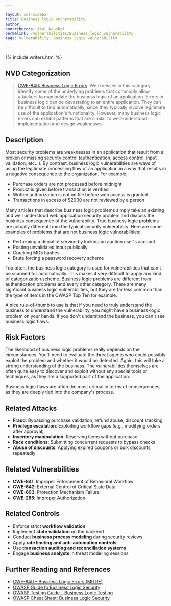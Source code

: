 ```yaml
---

layout: col-sidebar
title: Business logic vulnerability
author: 
contributors: Akul Kaushal
permalink: /vulnerabilities/Business_logic_vulnerability
tags: vulnerability, Business logic vulnerability

---
```


{% include writers.html %}

## NVD Categorization

> [CWE-840: Business Logic Errors](https://cwe.mitre.org/data/definitions/840.html): Weaknesses in this category identify some of the underlying problems that commonly allow attackers to manipulate the business logic of an application. Errors in business logic can be devastating to an entire application. They can be difficult to find automatically, since they typically involve legitimate use of the application's functionality. However, many business logic errors can exhibit patterns that are similar to well-understood implementation and design weaknesses.

## Description

Most security problems are weaknesses in an application that result from a broken or missing security control (authentication, access control, input validation, etc...). By contrast, business logic vulnerabilities are ways of using the legitimate processing flow of an application in a way that results in a negative consequence to the organization. For example:

- Purchase orders are not processed before midnight
- Product is given before transaction is verified
- Written authorization is not on file before web access is granted
- Transactions in excess of $2000 are not reviewed by a person

Many articles that describe business logic problems simply take an existing and well understood web application security problem and discuss the business consequence of the vulnerability. True business logic problems are actually different from the typical security vulnerability. Here are some examples of problems that are not business logic vulnerabilities:

- Performing a denial of service by locking an auction user's account
- Posting unvalidated input publically
- Cracking MD5 hashes
- Brute forcing a password recovery scheme

Too often, the business logic category is used for vulnerabilities that can't be scanned for automatically. This makes it very difficult to apply any kind of categorization scheme. Business logic problems are different from authentication problems and every other category. There are many signficant business logic vulnerabilities, but they are far less common than the type of items in the OWASP Top Ten for example.

A nice rule-of-thumb to use is that if you need to truly understand the business to understand the vulnerability, you might have a business-logic problem on your hands. If you don't understand the business, you can't see business logic flaws.

## Risk Factors

The likelihood of business logic problems really depends on the circumstances. You'll need to evaluate the threat agents who could possibly exploit the problem and whether it would be detected. Again, this will take a strong understanding of the business. The vulnerabilities themselves are often quite easy to discover and exploit without any special tools or techniques, as they are a supported part of the application.

Business logic flaws are often the most critical in terms of consequences, as they are deeply tied into the company's process.

## Related Attacks
- **Fraud**: Bypassing purchase validation, refund abuse, discount stacking
- **Privilege escalation**: Exploiting workflow gaps (e.g., modifying orders after approval)
- **Inventory manipulation**: Reserving items without purchase
- **Race conditions**: Submitting concurrent requests to bypass checks
- **Abuse of discounts**: Applying expired coupons or bulk discounts repeatedly


## Related Vulnerabilities
- **CWE-841**: Improper Enforcement of Behavioral Workflow
- **CWE-642**: External Control of Critical State Data
- **CWE-693**: Protection Mechanism Failure
- **CWE-285**: Improper Authorization

## Related Controls
- Enforce strict **workflow validation**
- Implement **state validation** on the backend
- Conduct **business process modeling** during security reviews
- Apply **rate limiting and anti-automation controls**
- Use **transaction auditing and reconciliation systems**
- Engage **business analysts** in threat modeling sessions

## Further Reading and References 
- [CWE-840 – Business Logic Errors (MITRE)](https://cwe.mitre.org/data/definitions/840.html)
- [OWASP Guide to Business Logic Security](https://owasp.org/www-project-top-ten/2017/A7_2017-Insufficient_Attack_Protection)
- [OWASP Testing Guide – Business Logic Testing](https://owasp.org/www-project-web-security-testing-guide/#linking)
- [OWASP Cheat Sheet: Business Logic Security](https://cheatsheetseries.owasp.org/cheatsheets/Business_Logic_Security_Cheat_Sheet.html)
